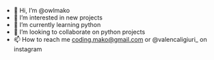 - 👋 Hi, I’m @owlmako
- 👀 I’m interested in new projects
- 🌱 I’m currently learning python
- 💞️ I’m looking to collaborate on python projects
- 📫 How to reach me coding.mako@gmail.com or @valencaligiuri_ on instagram

<!---
owlmako/owlmako is a ✨ special ✨ repository because its `README.md` (this file) appears on your GitHub profile.
You can click the Preview link to take a look at your changes.
--->
